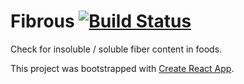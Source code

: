 # Fibrous [![Build Status](https://travis-ci.org/guytepper/fibrous.svg?branch=add-tests)](https://travis-ci.org/guytepper/fibrous)

Check for insoluble / soluble fiber content in foods.

This project was bootstrapped with [Create React App](https://github.com/facebookincubator/create-react-app).
